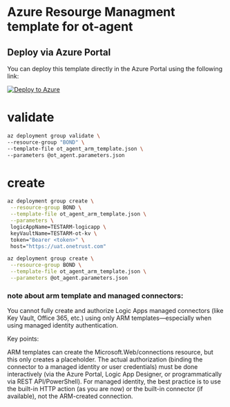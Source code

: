 # Azure Resourge Managment template for ot-agent

## Deploy via Azure Portal

You can deploy this template directly in the Azure Portal using the following link:

[![Deploy to Azure](https://aka.ms/deploytoazurebutton)](https://portal.azure.com/#create/Microsoft.Template/uri/https%3A%2F%2Fraw.githubusercontent.com%2Fteebu%2Fms-ot%2Fmain%2Fresources%2Fot_agent_arm_template.json)

# validate

```sh
az deployment group validate \
--resource-group "BOND" \
--template-file ot_agent_arm_template.json \
--parameters @ot_agent.parameters.json
```

# create

```sh
az deployment group create \
 --resource-group BOND \
 --template-file ot_agent_arm_template.json \
 --parameters \
 logicAppName=TESTARM-logicapp \
 keyVaultName=TESTARM-ot-kv \
 token="Bearer <token>" \
 host="https://uat.onetrust.com"
```

```sh
az deployment group create \
 --resource-group BOND \
 --template-file ot_agent_arm_template.json \
 --parameters @ot_agent.parameters.json
```

### note about arm template and managed connectors:

You cannot fully create and authorize Logic Apps managed connectors (like Key Vault, Office 365, etc.) using only ARM templates—especially when using managed identity authentication.

Key points:

ARM templates can create the Microsoft.Web/connections resource, but this only creates a placeholder.
The actual authorization (binding the connector to a managed identity or user credentials) must be done interactively (via the Azure Portal, Logic App Designer, or programmatically via REST API/PowerShell).
For managed identity, the best practice is to use the built-in HTTP action (as you are now) or the built-in connector (if available), not the ARM-created connection.

